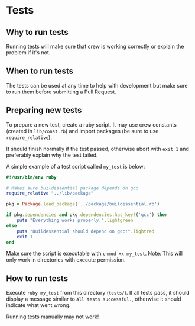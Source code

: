 # Tests

## Why to run tests

Running tests will make sure that crew is working correctly or explain the problem if it's not.

## When to run tests

The tests can be used at any time to help with development but make sure to run them before submitting a Pull Request.

## Preparing new tests

To prepare a new test, create a ruby script. It may use crew constants (created in `lib/const.rb`) and import packages (be sure to use `require_relative`).

It should finish normally if the test passed, otherwise abort with `exit 1` and preferably explain why the test failed.

A simple example of a test script called `my_test` is below:

```ruby
#!/usr/bin/env ruby

# Makes sure buildessential package depends on gcc
require_relative "../lib/package"

pkg = Package.load_package('../package/buildessential.rb')

if pkg.dependencies and pkg.dependencies.has_key?('gcc') then
	puts "Everything works properly.".lightgreen
else
	puts "Buildessential should depend on gcc!".lightred
	exit 1
end
```
Make sure the script is executable with `chmod +x my_test`. Note: This will only work in directories with execute permission.

## How to run tests

Execute `ruby my_test` from this directory (`tests/`). If all tests pass, it should display a message similar to `All tests successful.`, otherwise it should indicate what went wrong.

Running tests manually may not work!
